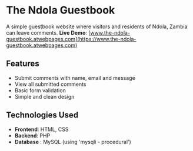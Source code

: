 # The Ndola Guestbook 

A simple guestbook website where visitors and residents of Ndola, Zambia can leave comments. 
**Live Demo**: [www.the-ndola-guestbook.atwebpages.com](https://www.the-ndola-guestbook.atwebpages.com)

## Features 
- Submit comments with name, email and message
- View all submitted comments
- Basic form validation
- Simple and clean design

## Technologies Used 
- **Frontend**: HTML, CSS
- **Backend**: PHP
- **Database** : MySQL (using 'mysqli - procedural')
